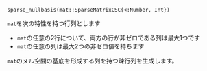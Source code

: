 ```
sparse_nullbasis(mat::SparseMatrixCSC{<:Number, Int})
```

`mat`を次の特性を持つ行列とします

  * `mat`の任意の2行について、両方の行が非ゼロである列は最大1つです
  * `mat`の任意の列は最大2つの非ゼロ値を持ちます

`mat`のヌル空間の基底を形成する列を持つ疎行列を生成します。
